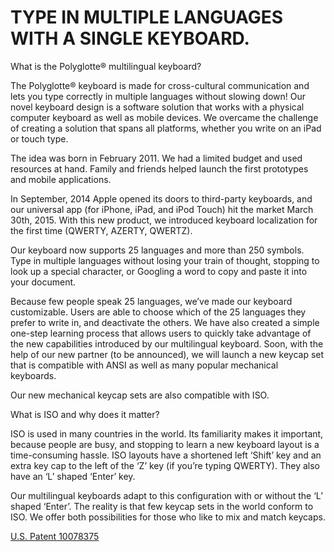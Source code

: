 # TYPE IN MULTIPLE LANGUAGES WITH A SINGLE KEYBOARD.

What is the Polyglotte® multilingual keyboard?
 
The Polyglotte® keyboard is made for cross-cultural communication and lets you type correctly in multiple languages without slowing down! Our novel keyboard design is a software solution that works with a physical computer keyboard as well as mobile devices. We overcame the challenge of creating a solution that spans all platforms, whether you write on an iPad or touch type.

The idea was born in February 2011. We had a limited budget and used resources at hand. Family and friends helped launch the first prototypes and mobile applications.

In September, 2014 Apple opened its doors to third-party keyboards, and our universal app (for iPhone, iPad, and iPod Touch) hit the market March 30th, 2015. With this new product, we introduced keyboard localization for the first time (QWERTY, AZERTY, QWERTZ).

Our keyboard now supports 25 languages and more than 250 symbols. Type in multiple languages without losing your train of thought, stopping to look up a special character, or Googling a word to copy and paste it into your document.

Because few people speak 25 languages, we’ve made our keyboard customizable. Users are able to choose which of the 25 languages they prefer to write in, and deactivate the others. We have also created a simple one-step learning process that allows users to quickly take advantage of the new capabilities introduced by our multilingual keyboard. Soon, with the help of our new partner (to be announced), we will launch a new keycap set that is compatible with ANSI as well as many popular mechanical keyboards.

Our new mechanical keycap sets are also compatible with ISO.

What is ISO and why does it matter?

ISO is used in many countries in the world. Its familiarity makes it important, because people are busy, and stopping to learn a new keyboard layout is a time-consuming hassle. ISO layouts have a shortened left ‘Shift’ key and an extra key cap to the left of the ‘Z’ key (if you’re typing QWERTY). They also have an ‘L’ shaped ‘Enter’ key.

Our multilingual keyboards adapt to this configuration with or without the ‘L’ shaped ‘Enter’. The reality is that few keycap sets in the world conform to ISO. We offer both possibilities for those who like to mix and match keycaps.



[U.S. Patent 10078375](https://patents.justia.com/inventor/maria-daniela-semeco)
